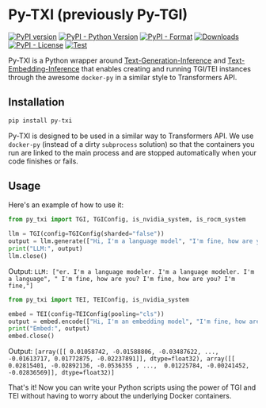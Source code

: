 # Py-TXI (previously Py-TGI)

[![PyPI version](https://badge.fury.io/py/py-txi.svg)](https://badge.fury.io/py/py-txi)
[![PyPI - Python Version](https://img.shields.io/pypi/pyversions/py-txi)](https://pypi.org/project/py-txi/)
[![PyPI - Format](https://img.shields.io/pypi/format/py-txi)](https://pypi.org/project/py-txi/)
[![Downloads](https://pepy.tech/badge/py-txi)](https://pepy.tech/project/py-txi)
[![PyPI - License](https://img.shields.io/pypi/l/py-txi)](https://pypi.org/project/py-txi/)
[![Test](https://github.com/IlyasMoutawwakil/py-txi/actions/workflows/test.yaml/badge.svg)](https://github.com/IlyasMoutawwakil/py-txi/actions/workflows/tests.yaml)

Py-TXI is a Python wrapper around [Text-Generation-Inference](https://github.com/huggingface/text-generation-inference) and [Text-Embedding-Inference](https://github.com/huggingface/text-embeddings-inference) that enables creating and running TGI/TEI instances through the awesome `docker-py` in a similar style to Transformers API.

## Installation

```bash
pip install py-txi
```

Py-TXI is designed to be used in a similar way to Transformers API. We use `docker-py` (instead of a dirty `subprocess` solution) so that the containers you run are linked to the main process and are stopped automatically when your code finishes or fails.

## Usage

Here's an example of how to use it:

```python
from py_txi import TGI, TGIConfig, is_nvidia_system, is_rocm_system

llm = TGI(config=TGIConfig(sharded="false"))
output = llm.generate(["Hi, I'm a language model", "I'm fine, how are you?"])
print("LLM:", output)
llm.close()
```

Output: ```LLM: ["er. I'm a language modeler. I'm a language modeler. I'm a language", " I'm fine, how are you? I'm fine, how are you? I'm fine,"]```

```python
from py_txi import TEI, TEIConfig, is_nvidia_system

embed = TEI(config=TEIConfig(pooling="cls"))
output = embed.encode(["Hi, I'm an embedding model", "I'm fine, how are you?"])
print("Embed:", output)
embed.close()
```

Output: ```[array([[ 0.01058742, -0.01588806, -0.03487622, ..., -0.01613717,
         0.01772875, -0.02237891]], dtype=float32), array([[ 0.02815401, -0.02892136, -0.0536355 , ...,  0.01225784,
        -0.00241452, -0.02836569]], dtype=float32)]```

That's it! Now you can write your Python scripts using the power of TGI and TEI without having to worry about the underlying Docker containers.
